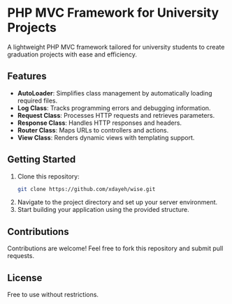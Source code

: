 # PHP MVC Framework for University Projects

A lightweight PHP MVC framework tailored for university students to create graduation projects with ease and efficiency.

## Features
- **AutoLoader**: Simplifies class management by automatically loading required files.
- **Log Class**: Tracks programming errors and debugging information.
- **Request Class**: Processes HTTP requests and retrieves parameters.
- **Response Class**: Handles HTTP responses and headers.
- **Router Class**: Maps URLs to controllers and actions.
- **View Class**: Renders dynamic views with templating support.

## Getting Started
1. Clone this repository:  
   ```bash
   git clone https://github.com/xdayeh/wise.git
   ```
2. Navigate to the project directory and set up your server environment.
3. Start building your application using the provided structure.

## Contributions
Contributions are welcome! Feel free to fork this repository and submit pull requests.

## License
Free to use without restrictions.
